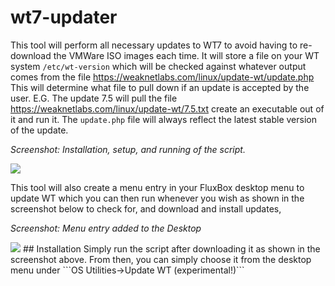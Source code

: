 # wt7-updater
This tool will perform all necessary updates to WT7 to avoid having to re-download the VMWare ISO images each time. It will store a file on your WT system ```/etc/wt-version``` which will be checked against whatever output comes from the file https://weaknetlabs.com/linux/update-wt/update.php This will determine what file to pull down if an update is accepted by the user. E.G. The update 7.5 will pull the file https://weaknetlabs.com/linux/update-wt/7.5.txt create an executable out of it and run it. The ```update.php``` file will always reflect the latest stable version of the update.

_Screenshot: Installation, setup, and running of the script._

<img src="https://weaknetlabs.com/images/wt7-updater-04.PNG" />

This tool will also create a menu entry in your FluxBox desktop menu to update WT which you can then run whenever you wish as shown in the screenshot below to check for, and download and install updates,

_Screenshot: Menu entry added to the Desktop_

<img src="https://weaknetlabs.com/images/wt7-updater-2.PNG"/>
## Installation
Simply run the script after downloading it as shown in the screenshot above. From then, you can simply choose it from the desktop menu under ```OS Utilities->Update WT (experimental!)```
